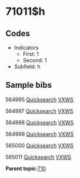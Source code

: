 # 71011$h

## Codes

-   Indicators
    -   First: 1
    -   Second: 1
-   Subfield: h

## Sample bibs

564995 [Quicksearch](https://search.library.yale.edu/catalog/564995) [VXWS](http://prodorbis.library.yale.edu:7014/vxws/GetHoldingsService?bibId=564995)

564997 [Quicksearch](https://search.library.yale.edu/catalog/564997) [VXWS](http://prodorbis.library.yale.edu:7014/vxws/GetHoldingsService?bibId=564997)

564998 [Quicksearch](https://search.library.yale.edu/catalog/564998) [VXWS](http://prodorbis.library.yale.edu:7014/vxws/GetHoldingsService?bibId=564998)

564999 [Quicksearch](https://search.library.yale.edu/catalog/564999) [VXWS](http://prodorbis.library.yale.edu:7014/vxws/GetHoldingsService?bibId=564999)

565000 [Quicksearch](https://search.library.yale.edu/catalog/565000) [VXWS](http://prodorbis.library.yale.edu:7014/vxws/GetHoldingsService?bibId=565000)

565011 [Quicksearch](https://search.library.yale.edu/catalog/565011) [VXWS](http://prodorbis.library.yale.edu:7014/vxws/GetHoldingsService?bibId=565011)

**Parent topic:**[710](../../tags/710/710.md)

